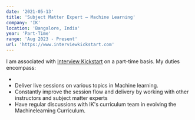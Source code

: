 ```yaml
---
date: '2021-05-13'
title: 'Subject Matter Expert – Machine Learning'
company: 'IK'
location: 'Bangalore, India'
year: 'Part-Time'
range: 'Aug 2023 - Present'
url: 'https://www.interviewkickstart.com'
---
```


I am associated with <a href="https://www.interviewkickstart.com">Interview Kickstart</a> on a part-time basis. My duties encompass:

<ul>
<li>
<li>Deliver live sessions on various topics in Machine learning.</li>
<li>Constantly improve the session flow and delivery by working with other instructors and subject matter experts</li>
<li>Have regular discussions with IK's curriculum team in evolving the Machinelearning Curriculum.</li>
</ul>
</p>
